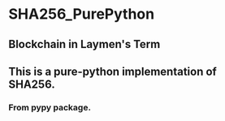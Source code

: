 # SHA256_PurePython
## Blockchain in Laymen's Term
## This is a pure-python implementation of SHA256.
### From pypy package.
